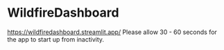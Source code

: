 # WildfireDashboard
https://wildfiredashboard.streamlit.app/
Please allow 30 - 60 seconds for the app to start up from inactivity. 
